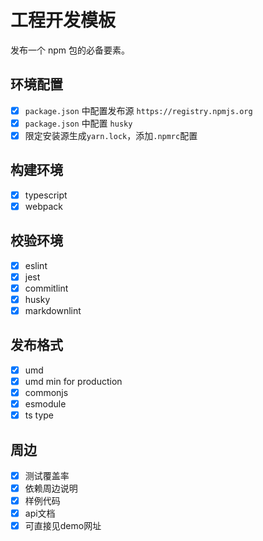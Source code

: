 # 工程开发模板

发布一个 npm 包的必备要素。

## 环境配置

- [x] `package.json` 中配置发布源 `https://registry.npmjs.org`
- [x] `package.json` 中配置 `husky`
- [x] 限定安装源生成`yarn.lock`，添加`.npmrc`配置

## 构建环境

- [x] typescript
- [x] webpack

## 校验环境

- [x] eslint
- [x] jest
- [x] commitlint
- [x] husky
- [x] markdownlint

## 发布格式

- [x] umd
- [x] umd min for production
- [x] commonjs
- [x] esmodule
- [x] ts type

## 周边

- [x] 测试覆盖率
- [x] 依赖周边说明
- [x] 样例代码
- [x] api文档
- [x] 可直接见demo网址
